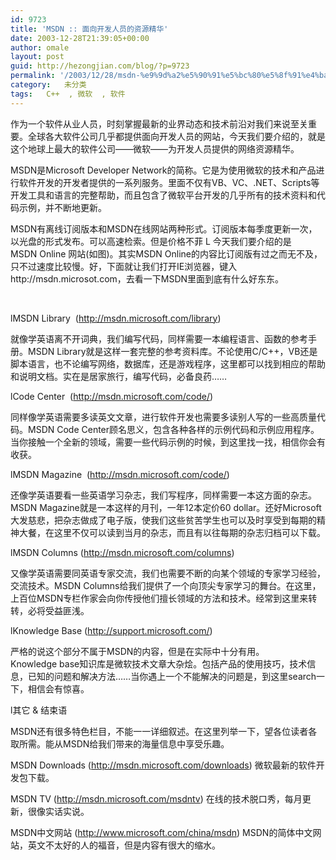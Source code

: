 ```yaml
---
id: 9723
title: 'MSDN :: 面向开发人员的资源精华'
date: 2003-12-28T21:39:05+00:00
author: omale
layout: post
guid: http://hezongjian.com/blog/?p=9723
permalink: '/2003/12/28/msdn-%e9%9d%a2%e5%90%91%e5%bc%80%e5%8f%91%e4%ba%ba%e5%91%98%e7%9a%84%e8%b5%84%e6%ba%90%e7%b2%be%e5%8d%8e/'
category:   未分类  
tags:   C++  , 微软  , 软件
---
```

作为一个软件从业人员，时刻掌握最新的业界动态和技术前沿对我们来说至关重要。全球各大软件公司几乎都提供面向开发人员的网站，今天我们要介绍的，就是这个地球上最大的软件公司&mdash;&mdash;微软&mdash;&mdash;为开发人员提供的网络资源精华。
	  
MSDN是Microsoft&nbsp;Developer&nbsp;Network的简称。它是为使用微软的技术和产品进行软件开发的开发者提供的一系列服务。里面不仅有VB、VC、.NET、Scripts等开发工具和语言的完整帮助，而且包含了微软平台开发的几乎所有的技术资料和代码示例，并不断地更新。
	  
MSDN有离线订阅版本和MSDN在线网站两种形式。订阅版本每季度更新一次，以光盘的形式发布。可以高速检索。但是价格不菲&nbsp;L&nbsp;今天我们要介绍的是MSDN&nbsp;Online&nbsp;网站(如图)。其实MSDN&nbsp;Online的内容比订阅版有过之而无不及，只不过速度比较慢。好，下面就让我们打开IE浏览器，键入http://msdn.microsot.com，去看一下MSDN里面到底有什么好东东。
	  
&nbsp;

lMSDN&nbsp;Library&nbsp;&nbsp;(http://msdn.microsoft.com/library)
	  
就像学英语离不开词典，我们编写代码，同样需要一本编程语言、函数的参考手册。MSDN&nbsp;Library就是这样一套完整的参考资料库。不论使用C/C++，VB还是脚本语言，也不论编写网络，数据库，还是游戏程序，这里都可以找到相应的帮助和说明文档。实在是居家旅行，编写代码，必备良药&hellip;&hellip;
	  
lCode&nbsp;Center&nbsp;&nbsp;(http://msdn.microsoft.com/code/)
	  
同样像学英语需要多读英文文章，进行软件开发也需要多读别人写的一些高质量代码。MSDN&nbsp;Code&nbsp;Center顾名思义，包含各种各样的示例代码和示例应用程序。当你接触一个全新的领域，需要一些代码示例的时候，到这里找一找，相信你会有收获。
	  
lMSDN&nbsp;Magazine&nbsp;&nbsp;(http://msdn.microsoft.com/code/)
	  
还像学英语要看一些英语学习杂志，我们写程序，同样需要一本这方面的杂志。MSDN&nbsp;Magazine就是一本这样的月刊，一年12本定价60&nbsp;dollar。还好Microsoft大发慈悲，把杂志做成了电子版，使我们这些贫苦学生也可以及时享受到每期的精神大餐，在这里不仅可以读到当月的杂志，而且有以往每期的杂志归档可以下载。
	  
lMSDN&nbsp;Columns&nbsp;(http://msdn.microsoft.com/columns)
	  
又像学英语需要同英语专家交流，我们也需要不断的向某个领域的专家学习经验，交流技术。MSDN&nbsp;Columns给我们提供了一个向顶尖专家学习的舞台。在这里，上百位MSDN专栏作家会向你传授他们擅长领域的方法和技术。经常到这里来转转，必将受益匪浅。
	  
lKnowledge&nbsp;Base&nbsp;(http://support.microsoft.com/)
	  
严格的说这个部分不属于MSDN的内容，但是在实际中十分有用。Knowledge&nbsp;base知识库是微软技术文章大杂烩。包括产品的使用技巧，技术信息，已知的问题和解决方法&hellip;&hellip;当你遇上一个不能解决的问题是，到这里search一下，相信会有惊喜。
	  
l其它&nbsp;&&nbsp;结束语
	  
MSDN还有很多特色栏目，不能一一详细叙述。在这里列举一下，望各位读者各取所需。能从MSDN给我们带来的海量信息中享受乐趣。
	  
MSDN&nbsp;Downloads&nbsp;(http://msdn.microsoft.com/downloads)&nbsp;微软最新的软件开发包下载。
	  
MSDN&nbsp;TV&nbsp;(http://msdn.microsoft.com/msdntv)&nbsp;在线的技术脱口秀，每月更新，很像实话实说。
	  
MSDN中文网站&nbsp;(http://www.microsoft.com/china/msdn)&nbsp;MSDN的简体中文网站，英文不太好的人的福音，但是内容有很大的缩水。
